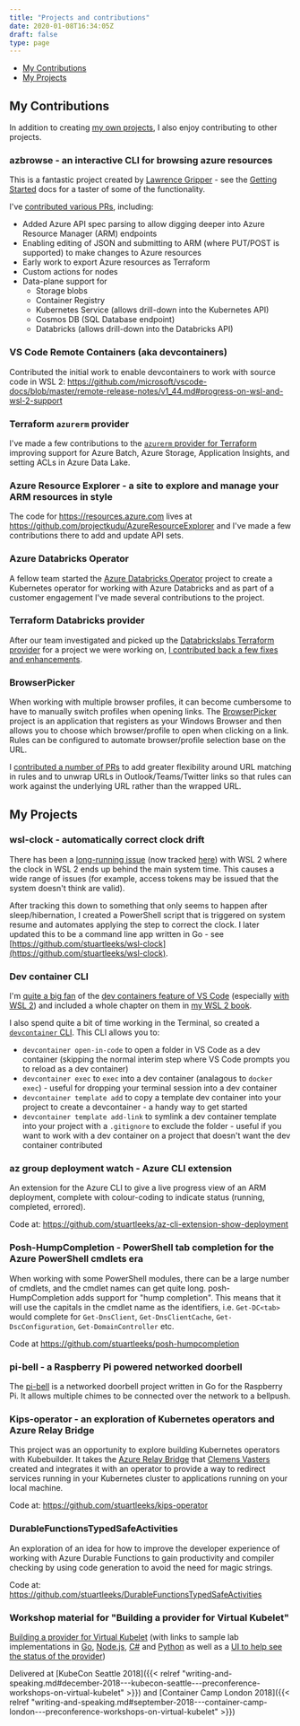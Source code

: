 ```yaml
---
title: "Projects and contributions"
date: 2020-01-08T16:34:05Z
draft: false
type: page
---
```


* [My Contributions](#my-contributions)
* [My Projects](#my-projects)

## My Contributions

In addition to creating [my own projects](#my-projects), I also enjoy contributing to other projects.

### azbrowse - an interactive CLI for browsing azure resources

This is a fantastic project created by [Lawrence Gripper](https://blog.gripdev.xyz) - see the [Getting Started](https://github.com/lawrencegripper/azbrowse/blob/master/docs/getting-started.md) docs for a taster of some of the functionality.

I've [contributed various PRs](https://github.com/lawrencegripper/azbrowse/pulls?q=is%3Apr+is%3Aclosed+author%3Astuartleeks), including:
 - Added Azure API spec parsing to allow digging deeper into Azure Resource Manager (ARM) endpoints
 - Enabling editing of JSON and submitting to ARM (where PUT/POST is supported) to make changes to Azure resources
 - Early work to export Azure resources as Terraform
 - Custom actions for nodes
 - Data-plane support for
   - Storage blobs
   - Container Registry
   - Kubernetes Service (allows drill-down into the Kubernetes API)
   - Cosmos DB (SQL Database endpoint)
   - Databricks (allows drill-down into the Databricks API) 

### VS Code Remote Containers (aka devcontainers)

Contributed the initial work to enable devcontainers to work with source code in WSL 2: https://github.com/microsoft/vscode-docs/blob/master/remote-release-notes/v1_44.md#progress-on-wsl-and-wsl-2-support

### Terraform `azurerm` provider

I've made a few contributions to the [`azurerm` provider for Terraform](https://github.com/terraform-providers/terraform-provider-azurerm/) improving support for Azure Batch, Azure Storage, Application Insights, and setting ACLs in Azure Data Lake.

### Azure Resource Explorer - a site to explore and manage your ARM resources in style

The code for <https://resources.azure.com> lives at <https://github.com/projectkudu/AzureResourceExplorer> and I've made a few contributions there to add and update API sets.

### Azure Databricks Operator

A fellow team started the [Azure Databricks Operator](https://github.com/microsoft/azure-databricks-operator/) project to create a Kubernetes operator for working with Azure Databricks and as part of a customer engagement I've made several contributions to the project.

### Terraform Databricks provider

After our team investigated and picked up the [Databrickslabs Terraform provider](https://github.com/databrickslabs/terraform-provider-databricks) for a project we were working on, [I contributed back a few fixes and enhancements](https://github.com/databrickslabs/terraform-provider-databricks/pulls?q=is%3Apr+is%3Aclosed+author%3Astuartleeks).

### BrowserPicker

When working with multiple browser profiles, it can become cumbersome to have to manually switch profiles when opening links. The [BrowserPicker](https://github.com/mortenn/BrowserPicker) project is an application that registers as your Windows Browser and then allows you to choose which browser/profile to open when clicking on a link. Rules can be configured to automate browser/profile selection base on the URL.

I [contributed a number of PRs](https://github.com/mortenn/BrowserPicker/pulls?q=is%3Apr+author%3Astuartleeks+is%3Aclosed) to add greater flexibility around URL matching in rules and to unwrap URLs in Outlook/Teams/Twitter links so that rules can work against the underlying URL rather than the wrapped URL. 

## My Projects

### wsl-clock - automatically correct clock drift

There has been a [long-running issue](https://github.com/microsoft/WSL/issues/4245) (now tracked [here](https://github.com/microsoft/WSL/issues/5324)) with WSL 2 where the clock in WSL 2 ends up behind the main system time. This causes a wide range of issues (for example, access tokens may be issued that the system doesn't think are valid).

After tracking this down to something that only seems to happen after sleep/hibernation, I created a PowerShell script that is triggered on system resume and automates applying the step to correct the clock. I later updated this to be a command line app written in Go - see [https://github.com/stuartleeks/wsl-clock](https://github.com/stuartleeks/wsl-clock).

### Dev container CLI

I'm [quite a big fan](https://stuartleeks.com/posts/vscode-devcontainers/) of the [dev containers feature of VS Code](https://code.visualstudio.com/docs/remote/containers) (especially [with WSL 2](#vs-code-remote-containers-aka-devcontainers)) and included a whole chapter on them in [my WSL 2 book](https://wsl.tips/book).

I also spend quite a bit of time working in the Terminal, so created a [`devcontainer` CLI](https://github.com/stuartleeks/devcontainer-cli). This CLI allows you to:

 - `devcontainer open-in-code` to open a folder in VS Code as a dev container (skipping the normal interim step where VS Code prompts you to reload as a dev container)
 - `devcontainer exec` to `exec` into a dev container (analagous to `docker exec`) - useful for dropping your terminal session into a dev container
 - `devcontainer template add` to copy a template dev container into your project to create a devcontainer - a handy way to get started
 - `devcontainer template add-link` to symlink a dev container template into your project with a `.gitignore` to exclude the folder - useful if you want to work with a dev container on a project that doesn't want the dev container contributed 

### az group deployment watch - Azure CLI extension

An extension for the Azure CLI to give a live progress view of an ARM deployment, complete with colour-coding to indicate status (running, completed, errored).

Code at: <https://github.com/stuartleeks/az-cli-extension-show-deployment>

### Posh-HumpCompletion - PowerShell tab completion for the Azure PowerShell cmdlets era

When working with some PowerShell modules, there can be a large number of cmdlets, and the cmdlet names can get quite long. posh-HumpCompletion adds support for "hump completion". This means that it will use the capitals in the cmdlet name as the identifiers, i.e. `Get-DC<tab>` would complete for `Get-DnsClient`, `Get-DnsClientCache`, `Get-DscConfiguration`, `Get-DomainController` etc.

Code at <https://github.com/stuartleeks/posh-humpcompletion>

### pi-bell - a Raspberry Pi powered networked doorbell

The [pi-bell](https://github.com/stuartleeks/pi-bell) is a networked doorbell project written in Go for the Raspberry Pi. It allows multiple chimes to be connected over the network to a bellpush.

### Kips-operator - an exploration of Kubernetes operators and Azure Relay Bridge

This project was an opportunity to explore building Kubernetes operators with Kubebuilder. It takes the [Azure Relay Bridge](https://github.com/clemensv/azure-relay-bridge) that [Clemens Vasters](https://twitter.com/clemensv) created and integrates it with an operator to provide a way to redirect services running in your Kubernetes cluster to applications running on your local machine.

Code at: <https://github.com/stuartleeks/kips-operator>

### DurableFunctionsTypedSafeActivities

An exploration of an idea for how to improve the developer experience of working with Azure Durable Functions to gain productivity and compiler checking by using code generation to avoid the need for magic strings.

Code at: <https://github.com/stuartleeks/DurableFunctionsTypedSafeActivities>

### Workshop material for "Building a provider for Virtual Kubelet"

[Building a provider for Virtual Kubelet](https://github.com/stuartleeks/virtual-kubelet-workshop-building-a-provider/) (with links to sample lab implementations in [Go](https://github.com/stuartleeks/virtual-kubelet-web-mock-go), [Node.js](https://github.com/stuartleeks/virtual-kubelet-web-mock-nodejs), [C#](https://github.com/stuartleeks/virtual-kubelet-web-mock-csharp/) and [Python](https://github.com/stuartleeks/virtual-kubelet-web-mock-python) as well as a [UI to help see the status of the provider](https://github.com/stuartleeks/virtual-kubelet-web-ui))

Delivered at [KubeCon Seattle 2018]({{< relref "writing-and-speaking.md#december-2018---kubecon-seattle---preconference-workshops-on-virtual-kubelet" >}}) and [Container Camp London 2018]({{< relref "writing-and-speaking.md#september-2018---container-camp-london---preconference-workshops-on-virtual-kubelet" >}})

